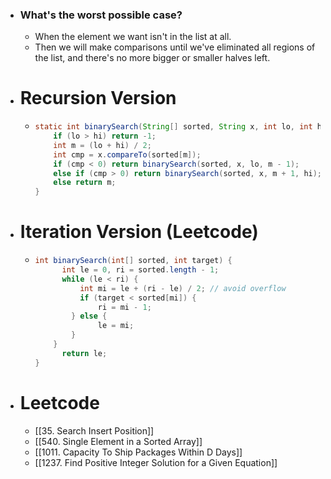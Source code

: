 - ### What's the worst possible case?
	- When the element we want isn't in the list at all.
	- Then we will make comparisons until we've eliminated all regions of the list, and there's no more bigger or smaller halves left.
- # Recursion Version
	- ```java
	  static int binarySearch(String[] sorted, String x, int lo, int hi)
	      if (lo > hi) return -1;
	      int m = (lo + hi) / 2;
	      int cmp = x.compareTo(sorted[m]);
	      if (cmp < 0) return binarySearch(sorted, x, lo, m - 1);
	      else if (cmp > 0) return binarySearch(sorted, x, m + 1, hi);
	      else return m;
	  }
	  
	  ```
- # Iteration Version (Leetcode)
	- ```java
	  int binarySearch(int[] sorted, int target) {
	    	int le = 0, ri = sorted.length - 1;
	    	while (le < ri) {
	        	int mi = le + (ri - le) / 2; // avoid overflow
	        	if (target < sorted[mi]) {
	            	ri = mi - 1;
	          } else {
	            	le = mi;
	          }
	      }
	    	return le;
	  }
	  ```
- # Leetcode
	- [[35. Search Insert Position]]
	- [[540. Single Element in a Sorted Array]]
	- [[1011. Capacity To Ship Packages Within D Days]]
	- [[1237. Find Positive Integer Solution for a Given Equation]]